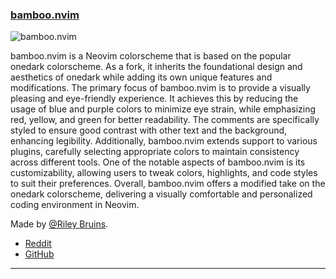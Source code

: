 <h3 id="bamboo.nvim">
  <a href="#bamboo.nvim">
    <span class="icon-text">
      <span class="icon">
        <i class="fa-solid fa-book"></i>
      </span>
    </span>
    <span>bamboo.nvim</span>
  </a>
</h3>

![bamboo.nvim](https://github-production-user-asset-6210df.s3.amazonaws.com/55766287/242774575-c2ce1883-d4ad-4ae0-a248-ef668d69aa87.png)

bamboo.nvim is a Neovim colorscheme that is based on the popular onedark colorscheme.
As a fork, it inherits the foundational design and aesthetics of onedark while adding its own unique features and modifications.
The primary focus of bamboo.nvim is to provide a visually pleasing and eye-friendly experience.
It achieves this by reducing the usage of blue and purple colors to minimize eye strain, while emphasizing red, yellow, and green for better readability.
The comments are specifically styled to ensure good contrast with other text and the background, enhancing legibility.
Additionally, bamboo.nvim extends support to various plugins, carefully selecting appropriate colors to maintain consistency across different tools.
One of the notable aspects of bamboo.nvim is its customizability, allowing users to tweak colors, highlights, and code styles to suit their preferences. Overall, bamboo.nvim offers a modified take on the onedark colorscheme, delivering a visually comfortable and personalized coding environment in Neovim.

Made by [@Riley Bruins](https://github.com/ribru17).

- [Reddit](https://www.reddit.com/r/neovim/comments/13y1f7g/bamboonvim_easyontheeyes_green_colorscheme/)
- [GitHub](https://github.com/ribru17/bamboo.nvim)

---
